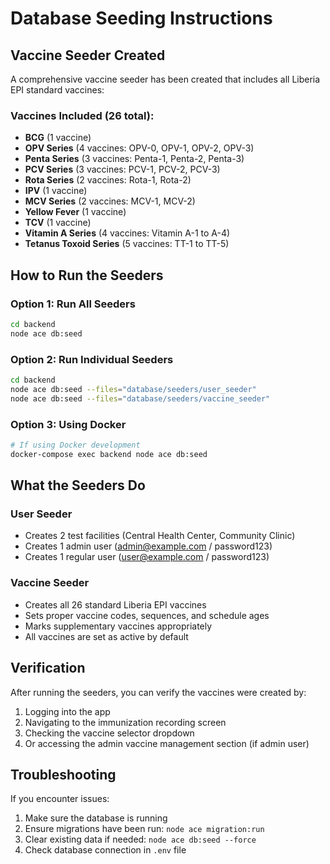 # Database Seeding Instructions

## Vaccine Seeder Created

A comprehensive vaccine seeder has been created that includes all Liberia EPI standard vaccines:

### Vaccines Included (26 total):
- **BCG** (1 vaccine)
- **OPV Series** (4 vaccines: OPV-0, OPV-1, OPV-2, OPV-3)
- **Penta Series** (3 vaccines: Penta-1, Penta-2, Penta-3)
- **PCV Series** (3 vaccines: PCV-1, PCV-2, PCV-3)
- **Rota Series** (2 vaccines: Rota-1, Rota-2)
- **IPV** (1 vaccine)
- **MCV Series** (2 vaccines: MCV-1, MCV-2)
- **Yellow Fever** (1 vaccine)
- **TCV** (1 vaccine)
- **Vitamin A Series** (4 vaccines: Vitamin A-1 to A-4)
- **Tetanus Toxoid Series** (5 vaccines: TT-1 to TT-5)

## How to Run the Seeders

### Option 1: Run All Seeders
```bash
cd backend
node ace db:seed
```

### Option 2: Run Individual Seeders
```bash
cd backend
node ace db:seed --files="database/seeders/user_seeder"
node ace db:seed --files="database/seeders/vaccine_seeder"
```

### Option 3: Using Docker
```bash
# If using Docker development
docker-compose exec backend node ace db:seed
```

## What the Seeders Do

### User Seeder
- Creates 2 test facilities (Central Health Center, Community Clinic)
- Creates 1 admin user (admin@example.com / password123)
- Creates 1 regular user (user@example.com / password123)

### Vaccine Seeder
- Creates all 26 standard Liberia EPI vaccines
- Sets proper vaccine codes, sequences, and schedule ages
- Marks supplementary vaccines appropriately
- All vaccines are set as active by default

## Verification

After running the seeders, you can verify the vaccines were created by:
1. Logging into the app
2. Navigating to the immunization recording screen
3. Checking the vaccine selector dropdown
4. Or accessing the admin vaccine management section (if admin user)

## Troubleshooting

If you encounter issues:
1. Make sure the database is running
2. Ensure migrations have been run: `node ace migration:run`
3. Clear existing data if needed: `node ace db:seed --force`
4. Check database connection in `.env` file
